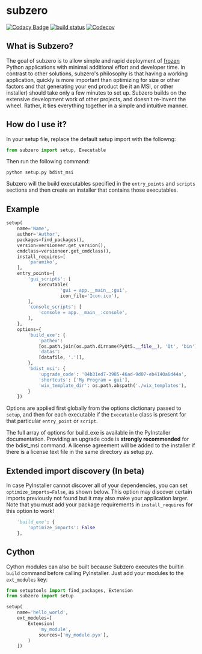 # subzero

[![Codacy Badge][6]][7]
[![build status][2]][3]
[![Codecov][5]][4]

## What is Subzero?

The goal of subzero is to allow simple and rapid deployment of [frozen][1] Python applications with minimal
additional effort and developer time. In contrast to other solutions, subzero's philosophy is that having a 
working application, quickly is more important than optimizing for size or other factors and that generating
your end product (be it an MSI, or other installer) should take only a few minutes to set up. Subzero builds
on the extensive development work of other projects, and doesn't re-invent the wheel. Rather, it ties everything
together in a simple and intuitive manner.

## How do I use it?

In your setup file, replace the default setup import with the followng:

```python
from subzero import setup, Executable
```

Then run the following command:

    python setup.py bdist_msi

Subzero will the build executables specified in the `entry_points` and `scripts` sections and 
then create an installer that contains those executables.

## Example

```python
setup(
    name='Name',
    author='Author',
    packages=find_packages(),
    version=versioneer.get_version(),
    cmdclass=versioneer.get_cmdclass(),
    install_requires=[
        'paramiko',
    ],
    entry_points={
        'gui_scripts': [
            Executable(
                    'gui = app.__main__:gui',
                    icon_file='Icon.ico'),
        ],
        'console_scripts': [
            'console = app.__main__:console',
        ],
    },
    options={
        'build_exe': {
            'pathex':
            [os.path.join(os.path.dirname(PyQt5.__file__), 'Qt', 'bin')],
            'datas':
            [datafile, '.')],
        },
        'bdist_msi': {
            'upgrade_code': '84b31ed7-3985-46ad-9d07-eb4140a6d44a',
            'shortcuts': ['My Program = gui'],
            'wix_template_dir': os.path.abspath('./wix_templates'),
        }
    })
```

Options are applied first globally from the options dictionary passed to `setup`, and then for each executable
if the `Executable` class is present for that particular `entry_point` or `script`.

The full array of options for build_exe is available in the PyInstaller documentation. Providing an upgrade code is
**strongly recommended** for the bdist_msi command. A license agreement will be added to the installer if there is 
a license text file in the same directory as setup.py.

## Extended import discovery (In beta)

In case PyInstaller cannot discover all of your dependencies, you can set `optimize_imports=False`, as shown below.
This option may discover certain imports previously not found but it may also make your application larger. Note that
you must add your package requirements in `install_requires` for this option to work!

```python
    'build_exe': {
        'optimize_imports': False
    },
```

## Cython

Cython modules can also be built because Subzero executes the builtin `build` command before calling 
PyInstaller. Just add your modules to the `ext_modules` key:

```python
from setuptools import find_packages, Extension
from subzero import setup

setup(
    name='hello_world',
    ext_modules=[
        Extension(
            'my_module',
            sources=['my_module.pyx'],
        )
    ])
```


[1]: http://docs.python-guide.org/en/latest/shipping/freezing/
[2]: https://ci.appveyor.com/api/projects/status/github/xoviat/subzero?branch=master&svg=true
[3]: https://ci.appveyor.com/project/xoviat/pyinstaller-utils
[4]: https://codecov.io/gh/xoviat/subzero
[5]: https://img.shields.io/codecov/c/github/xoviat/subzero.svg?style=flat
[6]: https://api.codacy.com/project/badge/Grade/1568bcb5178b4e4d80dae7840df03f08
[7]: https://www.codacy.com/app/pywin32/subzero?utm_source=github.com&utm_medium=referral&utm_content=xoviat/subzero&utm_campaign=badger
